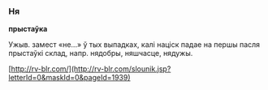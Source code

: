 ### Ня
**прыстаўка**

Ужыв. замест «не...» ў тых выпадках, калі націск падае на першы пасля прыстаўкі склад, напр. нядобры, няшчасце, нядужы.

<a rel="author">[http://rv-blr.com/](http://rv-blr.com/slounik.jsp?letterId=0&maskId=0&pageId=1939)</a>
